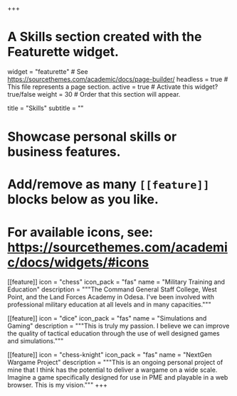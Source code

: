 +++
# A Skills section created with the Featurette widget.
widget = "featurette"  # See https://sourcethemes.com/academic/docs/page-builder/
headless = true  # This file represents a page section.
active = true  # Activate this widget? true/false
weight = 30  # Order that this section will appear.

title = "Skills"
subtitle = ""

# Showcase personal skills or business features.
# 
# Add/remove as many `[[feature]]` blocks below as you like.
# 
# For available icons, see: https://sourcethemes.com/academic/docs/widgets/#icons

[[feature]]
  icon = "chess"
  icon_pack = "fas"
  name = "Military Training and Education"
  description = """The Command General Staff College, West Point, and the Land Forces Academy in Odesa.  I've been involved with professional military education at all levels and in many capacities."""
  
[[feature]]
  icon = "dice"
  icon_pack = "fas"
  name = "Simulations and Gaming"
  description = """This is truly my passion.  I believe we can improve the quality of tactical education through the use of well designed games and simulations."""  
  

[[feature]]
  icon = "chess-knight"
  icon_pack = "fas"
  name = "NextGen Wargame Project"
  description = """This is an ongoing personal project of mine that I think has the potential to deliver a wargame on a wide scale.  Imagine a game specifically designed for use in PME and playable in a web browser.  This is my vision."""
+++
